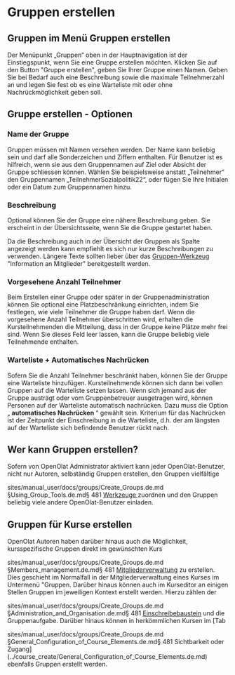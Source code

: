 # Gruppen erstellen

##  Gruppen im Menü Gruppen erstellen

Der Menüpunkt „Gruppen“ oben in der Hauptnavigation ist der Einstiegspunkt,
wenn Sie eine Gruppe erstellen möchten. Klicken Sie auf den Button "Gruppe
erstellen", geben Sie Ihrer Gruppe einen Namen. Geben Sie bei Bedarf auch eine
Beschreibung sowie die maximale Teilnehmerzahl an und legen Sie fest ob es
eine Warteliste mit oder ohne Nachrückmöglichkeit geben soll.

##  Gruppe erstellen - Optionen

### Name der Gruppe

Gruppen müssen mit Namen versehen werden. Der Name kann beliebig sein und darf
alle Sonderzeichen und Ziffern enthalten. Für Benutzer ist es hilfreich, wenn
sie aus dem Gruppennamen auf Ziel oder Absicht der Gruppe schliessen können.
Wählen Sie beispielsweise anstatt „Teilnehmer“ den Gruppennamen
„TeilnehmerSozialpolitik22“, oder fügen Sie Ihre Initialen oder ein Datum zum
Gruppennamen hinzu.

### Beschreibung

Optional können Sie der Gruppe eine nähere Beschreibung geben. Sie erscheint
in der Übersichtsseite, wenn Sie die Gruppe gestartet haben.

Da die Beschreibung auch in der Übersicht der Gruppen als Spalte angezeigt
werden kann empfiehlt es sich nur kurze Beschreibungen zu verwenden. Längere
Texte sollten lieber über das [Gruppen-Werkzeug](Using_Group_Tools.de.md)
"Information an Mitglieder" bereitgestellt werden.

###  Vorgesehene Anzahl Teilnehmer

Beim Erstellen einer Gruppe oder später in der Gruppenadministration können
Sie optional eine Platzbeschränkung einrichten, indem Sie festlegen, wie viele
Teilnehmer die Gruppe haben darf. Wenn die vorgesehene Anzahl Teilnehmer
überschritten wird, erhalten die Kursteilnehmenden die Mitteilung, dass in der
Gruppe keine Plätze mehr frei sind. Wenn Sie dieses Feld leer lassen, kann die
Gruppe beliebig viele Teilnehmende enthalten.

### Warteliste + Automatisches Nachrücken

Sofern Sie die Anzahl Teilnehmer beschränkt haben, können Sie der Gruppe eine
Warteliste hinzufügen. Kursteilnehmende können sich dann bei vollen Gruppen
auf die Warteliste setzen lassen. Wenn sich jemand aus der Gruppe austrägt
oder vom Gruppenbetreuer ausgetragen wird, können Personen auf der Warteliste
automatisch nachrücken. Dazu muss die Option „ **automatisches Nachrücken** “
gewählt sein. Kriterium für das Nachrücken ist der Zeitpunkt der Einschreibung
in die Warteliste, d.h. der am längsten auf der Warteliste sich befindende
Benutzer rückt nach.

## Wer kann Gruppen erstellen?

Sofern von OpenOlat Administrator aktiviert kann jeder OpenOlat-Benutzer,
nicht nur Autoren, selbständig Gruppen erstellen, den Gruppen vielfältige

sites/manual_user/docs/groups/Create_Groups.de.md §Using_Group_Tools.de.md§ 481
[Werkzeuge ](Using_Group_Tools.de.md)zuordnen und den Gruppen beliebig
viele andere OpenOlat-Benutzer einladen.

## Gruppen für Kurse erstellen

OpenOlat Autoren haben darüber hinaus auch die Möglichkeit, kursspezifische
Gruppen direkt im gewünschten Kurs

sites/manual_user/docs/groups/Create_Groups.de.md §Members_management.de.md§ 481
[Mitgliederverwaltung](../course_operation/Members_management.de.md) zu erstellen. Dies geschieht
im Normalfall in der Mitgliederverwaltung eines Kurses im Untermenü "Gruppen.
Darüber hinaus können auch im Kurseditor an einigen Stellen Gruppen im
jeweiligen Kontext erstellt werden. Hierzu zählen der

sites/manual_user/docs/groups/Create_Groups.de.md §Administration_and_Organisation.de.md§ 481
[Einschreibebaustein](../course_elements/Administration_and_Organisation.de.md) und die
Gruppenaufgabe. Darüber hinaus können in herkömmlichen Kursen im [Tab

sites/manual_user/docs/groups/Create_Groups.de.md §General_Configuration_of_Course_Elements.de.md§ 481
Sichtbarkeit oder Zugang](../course_create/General_Configuration_of_Course_Elements.de.md)
ebenfalls Gruppen erstellt werden.

